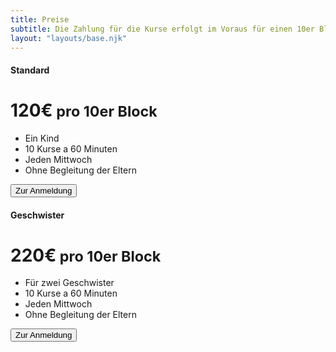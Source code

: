 ```yaml
---
title: Preise
subtitle: Die Zahlung für die Kurse erfolgt im Voraus für einen 10er Block.
layout: "layouts/base.njk"
---
```


<div class="container">
  <div class="row row-cols-1 row-cols-md-3 mb-3 text-center flex justify-center">
    <div class="col">
      <div class="card mb-4 rounded-3 shadow-sm border-primary">
        <div class="card-header py-3 text-bg-primary border-primary">
          <h4 class="my-0 fw-normal">Standard</h4>
        </div>
        <div class="card-body">
          <h1 class="card-title pricing-card-title">120€<small class="text-body-secondary fw-light"> pro 10er Block</small></h1>
          <ul class="list-unstyled mt-3 mb-4">
            <li>Ein Kind</li>
            <li>10 Kurse a 60 Minuten</li>
            <li>Jeden Mittwoch</li>
            <li>Ohne Begleitung der Eltern</li>
          </ul>
          <button type="button" class="w-100 btn btn-lg btn-primary" onclick="location.href='/register'">Zur Anmeldung</button>
        </div>
      </div>
    </div>
    <div class="col">
      <div class="card mb-4 rounded-3 shadow-sm border-primary">
        <div class="card-header py-3 text-bg-primary border-primary">
          <h4 class="my-0 fw-normal">Geschwister</h4>
        </div>
        <div class="card-body">
          <h1 class="card-title pricing-card-title">220€<small class="text-body-secondary fw-light"> pro 10er Block</small></h1>
          <ul class="list-unstyled mt-3 mb-4">
            <li>Für zwei Geschwister</li>
            <li>10 Kurse a 60 Minuten</li>
            <li>Jeden Mittwoch</li>
            <li>Ohne Begleitung der Eltern</li>
          </ul>
          <button type="button" class="w-100 btn btn-lg btn-primary" onclick="location.href='/register'">Zur Anmeldung</button>
        </div>
      </div>
    </div>
  </div>
</div>
